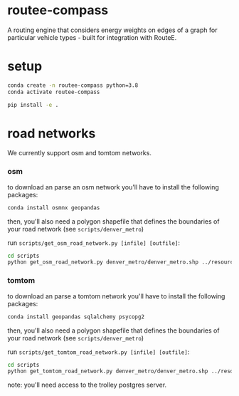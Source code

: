 # routee-compass 
A routing engine that considers energy weights on edges of a graph for particular vehicle types - built for integration with RouteE.

# setup 

```bash
conda create -n routee-compass python=3.8 
conda activate routee-compass 

pip install -e .
```

# road networks

We currently support osm and tomtom networks. 

### osm

to download an parse an osm network you'll have to install the following packages:

```bash
conda install osmnx geopandas
```

then, you'll also need a polygon shapefile that defines the boundaries of your road network (see `scripts/denver_metro`)

run `scripts/get_osm_road_network.py [infile] [outfile]`:

```bash
cd scripts
python get_osm_road_network.py denver_metro/denver_metro.shp ../resources/denver_metro_osm_roadnetwork.pickle
```

### tomtom 

to download an parse a tomtom network you'll have to install the following packages:

```bash
conda install geopandas sqlalchemy psycopg2
```

then, you'll also need a polygon shapefile that defines the boundaries of your road network (see `scripts/denver_metro`)

run `scripts/get_tomtom_road_network.py [infile] [outfile]`:

```bash
cd scripts
python get_tomtom_road_network.py denver_metro/denver_metro.shp ../resources/denver_metro_tomtom_roadnetwork.pickle
```

note: you'll need access to the trolley postgres server.
